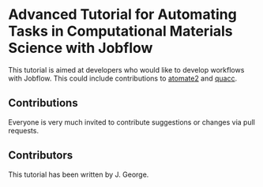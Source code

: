 # Advanced Tutorial for Automating Tasks in Computational Materials Science with Jobflow

This tutorial is aimed at developers who would like to develop workflows with Jobflow. This could include contributions to [atomate2](https://github.com/materialsproject/atomate2) and [quacc](https://github.com/Quantum-Accelerators/quacc).



## Contributions
Everyone is very much invited to contribute suggestions or changes via pull requests.


## Contributors
This tutorial has been written by J. George. 
